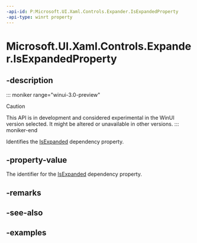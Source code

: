 ```yaml
---
-api-id: P:Microsoft.UI.Xaml.Controls.Expander.IsExpandedProperty
-api-type: winrt property
---
```


# Microsoft.UI.Xaml.Controls.Expander.IsExpandedProperty

<!--
public static Windows.UI.Xaml.DependencyProperty IsExpandedProperty { get; }
-->


## -description

::: moniker range="winui-3.0-preview"
> [!CAUTION]
> This API is in development and considered experimental in the WinUI version selected. It might be altered or unavailable in other versions.
::: moniker-end

Identifies the [IsExpanded](expander_isexpanded.md) dependency property.

## -property-value

The identifier for the [IsExpanded](expander_isexpanded.md) dependency property.

## -remarks

## -see-also

## -examples


